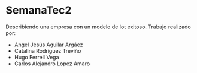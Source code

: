 # SemanaTec2
Describiendo una empresa con un modelo de Iot exitoso. Trabajo realizado por:
<ul>
  <li>Angel Jesús Aguilar Argáez</li>
  <li>Catalina Rodriguez Treviño</li>
  <li>Hugo Ferrell Vega</li>
  <li>Carlos Alejandro Lopez Amaro</li>
</ul>
